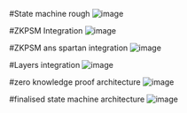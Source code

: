 #State machine rough 
![image](https://github.com/ayushsingh82/Craft-Celestia/assets/121667116/0218b198-bfcd-4f45-bc80-40c5ebf93f81)

#ZKPSM Integration
![image](https://github.com/ayushsingh82/Craft-Celestia/assets/121667116/b63df137-f44d-4392-9961-15f0fe893d48)

#ZKPSM ans spartan integration
![image](https://github.com/ayushsingh82/Craft-Celestia/assets/121667116/d58173f9-12ac-4a53-97e2-3b46ad6d1cb7)

#Layers integration
![image](https://github.com/ayushsingh82/Craft-Celestia/assets/121667116/887ad53c-f2c7-4e22-b0ff-e72a8a787588)

#zero knowledge proof architecture
![image](https://github.com/ayushsingh82/Craft-Celestia/assets/121667116/5b4c479a-98ed-418c-b2ed-3f9388399ae2)

#finalised state machine architecture
![image](https://github.com/ayushsingh82/Craft-Celestia/assets/121667116/cd38e3a9-ca55-4ab3-b6a7-c8f649bd960e)





